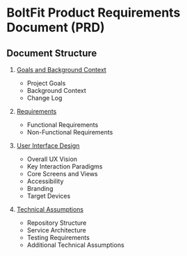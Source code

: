 # BoltFit Product Requirements Document (PRD)

## Document Structure

1. [Goals and Background Context](01-goals-and-context.md)

   - Project Goals
   - Background Context
   - Change Log

2. [Requirements](02-requirements.md)

   - Functional Requirements
   - Non-Functional Requirements

3. [User Interface Design](03-ui-design.md)

   - Overall UX Vision
   - Key Interaction Paradigms
   - Core Screens and Views
   - Accessibility
   - Branding
   - Target Devices

4. [Technical Assumptions](04-technical-assumptions.md)

   - Repository Structure
   - Service Architecture
   - Testing Requirements
   - Additional Technical Assumptions
